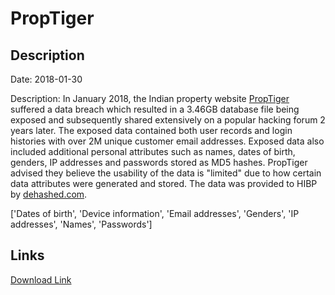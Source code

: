 # PropTiger

## Description

Date: 2018-01-30

Description:
In January 2018, the Indian property website <a href="https://www.proptiger.com/" target="_blank" rel="noopener">PropTiger</a> suffered a data breach which resulted in a 3.46GB database file being exposed and subsequently shared extensively on a popular hacking forum 2 years later. The exposed data contained both user records and login histories with over 2M unique customer email addresses. Exposed data also included additional personal attributes such as names, dates of birth, genders, IP addresses and passwords stored as MD5 hashes. PropTiger advised they believe the usability of the data is &quot;limited&quot; due to how certain data attributes were generated and stored. The data was provided to HIBP by <a href="https://dehashed.com/" target="_blank" rel="noopener">dehashed.com</a>.


['Dates of birth', 'Device information', 'Email addresses', 'Genders', 'IP addresses', 'Names', 'Passwords']

## Links

[Download Link](https://link-to.net/1229997/841.9677734724086/dynamic/?r=cHJvcHRpZ2VyLmNvbQ==)